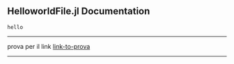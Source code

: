 ## HelloworldFile.jl Documentation

```@docs
hello
```
---

prova per il link [link-to-prova](@ref)

---